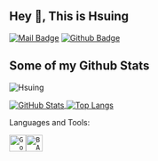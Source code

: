 ## Hey 👋, This is Hsuing

[![Mail Badge](https://img.shields.io/badge/-nnaigos@gmail.com-c14438?style=flat&logo=Gmail&logoColor=white&link=mailto:nnaigos@gmail.com)](nnaigos@gmail.com) [![Github Badge](https://img.shields.io/badge/-Hsuing-grey?style=flat&logo=github&logoColor=white&link=https://github.com/Hsuing/)](https://www.github.com/Hsuing/)

## Some of my Github Stats
<p align=left> <img src=https://komarev.com/ghpvc/?username=Hsuing alt=Hsuing /> </p>

<a href="https://github.com/Hsuing">
  <img align="center" alt="GitHub Stats" src="https://github-readme-stats.vercel.app/api?username=Hsuing&show_icons=true&include_all_commits=true" />
</a>
<a href="https://github.com/ryyyc">
  <img align="center" alt="Top Langs" src="https://github-readme-stats.vercel.app/api/top-langs/?username=Hsuing&layout=compact" />
</a>

Languages and Tools:

<code><img height="30" src="https://book.ikubernetes.net/favicon-gopher.svg" alt="Go"></code><code><img height="30" src="https://camo.githubusercontent.com/375b6dfe203b98d1d3c46fe337f1eece235926b5c7aa31ab1fede960fe7c3c2b/68747470733a2f2f7777772e766563746f726c6f676f2e7a6f6e652f6c6f676f732f676e755f626173682f676e755f626173682d617232312e737667" alt="BASH"></code>

<!--
**Hsuing/Hsuing** is a ✨ _special_ ✨ repository because its `README.md` (this file) appears on your GitHub profile.

Here are some ideas to get you started:

- 🔭 I’m currently working on ...
- 🌱 I’m currently learning ...
- 👯 I’m looking to collaborate on ...
- 🤔 I’m looking for help with ...
- 💬 Ask me about ...
- 📫 How to reach me: ...
- 😄 Pronouns: ...
- ⚡ Fun fact: ...
-->

